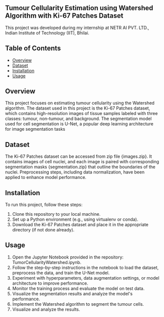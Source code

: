 ## Tumour Cellularity Estimation using Watershed Algorithm with Ki-67 Patches Dataset

This project was developed during my internship at NETR AI PVT. LTD., Indian Institute of Technology (IIT), Bhilai.

## Table of Contents

- [Overview](#Overview)
- [Dataset](#Dataset)
- [Installation](#installation)
- [Usage](#usage)

## Overview
This project focuses on estimating tumour cellularity using the Watershed algorithm. The dataset used in this project is the Ki-67 Patches dataset, which contains high-resolution images of tissue samples labeled with three classes: tumour, non-tumour, and background. The segmentation model used for cell segmentation is U-Net, a popular deep learning architecture for image segmentation tasks

## Dataset

The Ki-67 Patches dataset can be accessed from zip file {images.zip}. It contains images of cell nuclei, and each image is paired with corresponding segmentation masks {segmentation.zip} that outline the boundaries of the nuclei. Preprocessing steps, including data  normalization, have been applied to enhance model performance.

## Installation

To run this project, follow these steps:

1. Clone this repository to your local machine.
2. Set up a Python environment (e.g., using virtualenv or conda).
3. Download the Ki-67 Patches dataset and place it in the appropriate directory (if not done already).

## Usage

1. Open the Jupyter Notebook provided in the repository: TumorCellularityWatershed.ipynb.
2. Follow the step-by-step instructions in the notebook to load the dataset, preprocess the data, and train the U-Net model.
3. Experiment with hyperparameters, data augmentation settings, or model architecture to improve performance.
4. Monitor the training process and evaluate the model on test data.
5. Visualize the segmentation results and analyze the model's performance.
6. Implement the Watershed algorithm to segment the tumour cells.
7. Visualize and analyze the results.






